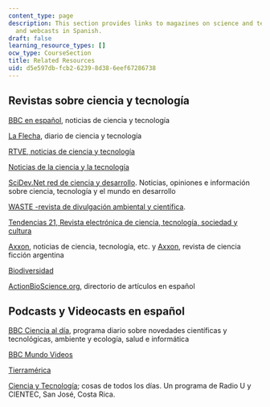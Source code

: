 ```yaml
---
content_type: page
description: This section provides links to magazines on science and technology, podcasts,
  and webcasts in Spanish.
draft: false
learning_resource_types: []
ocw_type: CourseSection
title: Related Resources
uid: d5e597db-fcb2-6239-8d38-6eef67286738
---
```

## Revistas sobre ciencia y tecnología

[BBC en español](http://www.bbc.co.uk/mundo/temas/tecnologia/), noticias de ciencia y tecnología

[La Flecha](http://www.laflecha.net/), diario de ciencia y tecnología

[RTVE, noticias de ciencia y tecnología](http://www.rtve.es/noticias/s/ciencia-y-tecnologia/)

[Noticias de la ciencia y la tecnología](http://www.amazings.com/ciencia/principal.html)

[SciDev.Net red de ciencia y desarrollo](http://www.scidev.net/es/latin-america-and-caribbean/). Noticias, opiniones e información sobre ciencia, tecnología y el mundo en desarrollo

[WASTE -revista de divulgación ambiental y científica](http://waste.ideal.es/Indice.html).

[Tendencias 21, Revista electrónica de ciencia, tecnología, sociedad y cultura](https://tendencias21.levante-emv.com/)

[Axxon](https://axxon.be/), noticias de ciencia, tecnología, etc. y [Axxon](https://axxon.be/), revista de ciencia ficción argentina

[Biodiversidad](http://www.grain.org/biodiversidad/)

[ActionBioScience.org](http://www.actionbioscience.org/spanishdirectory.html#am), directorio de artículos en español

## Podcasts y Videocasts en español

[BBC Ciencia al día](http://news.bbc.co.uk/hi/spanish/programmes/newsid_4305000/4305868.stm), programa diario sobre novedades científicas y tecnológicas, ambiente y ecología, salud e informática

[BBC Mundo Videos](https://www.bbc.com/mundo/video)

[Tierramérica](http://www.ipsnoticias.net/noticias/proyectos/tierramerica/)

[Ciencia y Tecnología](http://cienteccr.blogspot.com/); cosas de todos los días. Un programa de Radio U y CIENTEC, San José, Costa Rica.